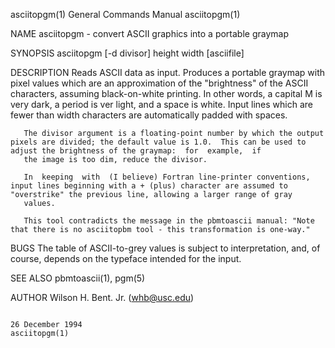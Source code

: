 asciitopgm(1)                                                                           General Commands Manual                                                                          asciitopgm(1)

NAME
       asciitopgm - convert ASCII graphics into a portable graymap

SYNOPSIS
       asciitopgm [-d divisor] height width [asciifile]

DESCRIPTION
       Reads  ASCII  data as input.  Produces a portable graymap with pixel values which are an approximation of the "brightness" of the ASCII characters, assuming black-on-white printing.  In other
       words, a capital M is very dark, a period is ver light, and a space is white.  Input lines which are fewer than width characters are automatically padded with spaces.

       The divisor argument is a floating-point number by which the output pixels are divided; the default value is 1.0.  This can be used to adjust the brightness of the graymap:  for  example,  if
       the image is too dim, reduce the divisor.

       In  keeping  with  (I believe) Fortran line-printer conventions, input lines beginning with a + (plus) character are assumed to "overstrike" the previous line, allowing a larger range of gray
       values.

       This tool contradicts the message in the pbmtoascii manual: "Note that there is no asciitopbm tool - this transformation is one-way."

BUGS
       The table of ASCII-to-grey values is subject to interpretation, and, of course, depends on the typeface intended for the input.

SEE ALSO
       pbmtoascii(1), pgm(5)

AUTHOR
       Wilson H. Bent. Jr. (whb@usc.edu)

                                                                                           26 December 1994                                                                              asciitopgm(1)
